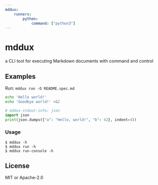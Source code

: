 ```yaml
---
mddux:
    runners:
        python:
            command: ["python3"]
---
```


# mddux

a CLI tool for executing Markdown documents with command and control

## Examples

Run: `mddux run -O README.spec.md`

```sh
echo 'Hello world!'
echo 'Goodbye world!' >&2
```

```python
# mddux-stdout-info: json
import json
print(json.dumps({"a": "Hello, world!", "b": 42}, indent=4))
```

### Usage

```console
$ mddux -h
$ mddux run -h
$ mddux run-console -h
```

## License

MIT or Apache-2.0
